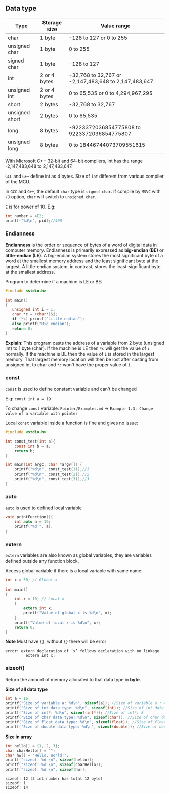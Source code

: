 ## Data type

| Type | Storage size|Value range|
| ------- |------|------|
|char |1 byte|-128 to 127 or 0 to 255|		
|unsigned char |1 byte|0 to 255|		
|signed char |1 byte|-128 to 127|		
|int |2 or 4 bytes|-32,768 to 32,767 or -2,147,483,648 to 2,147,483,647|		
|unsigned int |2 or 4 bytes|0 to 65,535 or 0 to 4,294,967,295|		
|short |2 bytes|-32,768 to 32,767|		
|unsigned short	 |2 bytes|0 to 65,535|
|long	 |8 bytes|-9223372036854775808 to 9223372036854775807|		
|unsigned long|8 bytes|0 to 18446744073709551615|		

With Microsoft C++ 32-bit and 64-bit compilers, int has the range -2,147,483,648 to 2,147,483,647.

``GCC`` and ``G++`` define int as 4 bytes. Size of ``int`` different from various compiler of the MCU.

In ``GCC`` and ``G++``, the default ``char`` type is ``signed char``. If compile by ``MSVC`` with ``/J`` option, ``char`` will switch to ``unsigned char``.

``E`` is for power of 10. E.g:

```c
int number = 4E2;
printf("%d\n", pid);//400
```

### Endianness

**Endianness** is the order or sequence of bytes of a word of digital data in computer memory. Endianness is primarily expressed as **big-endian (BE)** or **little-endian (LE)**. A big-endian system stores the most significant byte of a word at the smallest memory address and the least significant byte at the largest. A little-endian system, in contrast, stores the least-significant byte at the smallest address.

Program to determine if a machine is LE or BE:

```c
#include <stdio.h>

int main() 
{
   unsigned int i = 1;
   char *c = (char*)&i;
   if (*c) printf("Little endian");
   else printf("Big endian");
   return 0;
}
```

**Explain**: This program casts the address of a variable from 2 byte (unsigned int) to 1 byte (char). If the machine is LE then ``*c`` will get the value of ``i`` normally. If the machine is BE then the value of ``i`` is stored in the largest memory. That largest memory location will then be lost after casting from unsigned int to char and ``*c`` won't have the proper value of ``i``.

### const

``const`` is used to define constant variable and can't be changed

E.g: ``const int a = 19``

To change ``const`` variable: ``Pointer/Examples.md`` -> ``Example 1.3: Change value of a variable with pointer``

Local ``const`` variable inside a function is fine and gives no issue:

```c
#include <stdio.h>

int const_test(int a){
    const int b = a;
    return b;
}

int main(int argc, char *argv[]) {
    printf("%d\n", const_test(1));//1
    printf("%d\n", const_test(2));//2
    printf("%d\n", const_test(3));//3
}
```

### auto

``auto`` is used to defined local variable

```c
void printFunction(){
	int auto a = 19;
	printf("%d ", a);
}
```

### extern

``extern`` variables are also known as global variables, they are variables defined outside any function block. 

Access global variable if there is a local variable with same name:

```c
int x = 50; // Global x
 
int main()
{
    int x = 10; // Local x
    {
        extern int x;
        printf("Value of global x is %d\n", x);
    }
    printf("Value of local x is %d\n", x);
    return 0;
}
```
**Note**
Must have ``{}``, without ``{}`` there will be error 

```
error: extern declaration of ‘x’ follows declaration with no linkage
         extern int x;
```

### sizeof()

Return the amount of memory allocated to that data type in **byte**.

**Size of all data type**

```c
int a = 16;
printf("Size of variable a: %d\n", sizeof(a)); //Size of variable a : 4
printf("Size of int data type: %d\n", sizeof(int)); //Size of int data type : 4
printf("Size of int*: %d\n", sizeof(int*)); //Size of int*: 8
printf("Size of char data type: %d\n", sizeof(char)); //Size of char data type : 1
printf("Size of float data type: %d\n", sizeof(float)); //Size of float data type : 4
printf("Size of double data type: %d\n", sizeof(double)); //Size of double data type : 8     
```

**Size in array**

```c
int hello[] = {1, 2, 3};
char charHello[] = "";
char hw[] = "Hello, World!";
printf("sizeof: %d \n", sizeof(hello));
printf("sizeof: %d \n", sizeof(charHello));
printf("sizeof: %d \n", sizeof(hw));
```

```
sizeof: 12 (3 int number has total 12 byte)
sizeof: 1 
sizeof: 14
```
